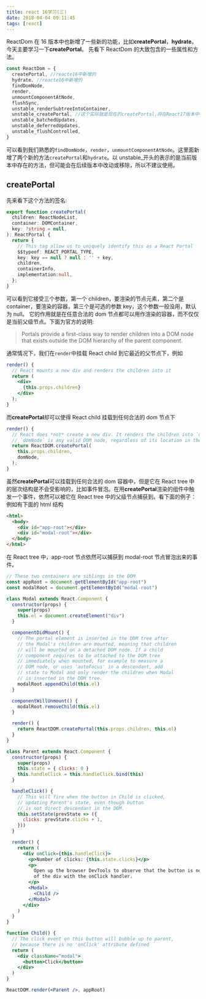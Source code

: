 ```yaml
---
title: react 16学习(三)
date: 2018-04-04 09:11:45
tags: [react]
---
```


ReactDom 在 16 版本中也新增了一些新的功能，比如**createPortal**，**hydrate**。今天主要学习一下**createPortal**。
先看下 ReactDom 的大致包含的一些属性和方法。

```javascript
const ReactDom = {
  createPortal, //reacte16中新增的
  hydrate, //reacte16中新增的
  findDomNode,
  render,
  unmountComponentAtNode,
  flushSync,
  unstable_renderSubtreeIntoContainer,
  unstable_createPortal, //这个实际就是现在的createPortal,将在React17版本中移除
  unstable_batchedUpdates,
  unstable_deferredUpdates,
  unstable_flushControlled,
}
```

可以看到我们熟悉的`findDomNode`，`render`，`unmountComponentAtNode`。这里面新增了两个新的方法`createPortal`和`hydrate`。以 unstable\_开头的表示的是当前版本中存在的方法，但可能会在后续版本中改动或移除，所以不建议使用。

<!--more-->

## createPortal

先来看下这个方法的签名:

```typescript
export function createPortal(
  children: ReactNodeList,
  container: DOMContainer,
  key: ?string = null,
): ReactPortal {
  return {
    // This tag allow us to uniquely identify this as a React Portal
    $$typeof: REACT_PORTAL_TYPE,
    key: key == null ? null : '' + key,
    children,
    containerInfo,
    implementation:null,
  };
}
```

可以看到它接受三个参数，第一个 children，要渲染的节点元素，第二个是 container，要渲染的容器，第三个是可选的参数 key，这个参数一般没用，默认为 null。
它的作用就是在任意合法的 dom 节点都可以用作渲染的容器，而不仅仅是当前父级节点。下面为官方的说明:

> Portals provide a first-class way to render children into a DOM node that exists outside the DOM hierarchy of the parent component.

通常情况下，我们在`render`中挂载 React child 到它最近的父节点下，例如

```jsx
render() {
  // React mounts a new div and renders the children into it
  return (
    <div>
      {this.props.children}
    </div>
  );
}
```

而**createPortal**却可以使得 React child 挂载到任何合法的 dom 节点下

```javascript
render() {
  // React does *not* create a new div. It renders the children into `domNode`.
  // `domNode` is any valid DOM node, regardless of its location in the DOM.
  return ReactDOM.createPortal(
    this.props.children,
    domNode,
  );
}
```

虽然**createPortal**可以挂载到任何合法的 dom 容器中，但是它在 React tree 中的层次结构是不会受影响的，比如事件冒泡。在用**createPortal**渲染的组件中触发一个事件，依然可以被它在 React tree 中的父级节点捕获到。看下面的例子：
例如有下面的 html 结构

```html
<html>
  <body>
    <div id="app-root"></div>
    <div id="modal-root"></div>
  </body>
</html>
```

在 React tree 中，app-root 节点依然可以捕获到 modal-root 节点冒泡出来的事件。

```jsx
// These two containers are siblings in the DOM
const appRoot = document.getElementById("app-root")
const modalRoot = document.getElementById("modal-root")

class Modal extends React.Component {
  constructor(props) {
    super(props)
    this.el = document.createElement("div")
  }

  componentDidMount() {
    // The portal element is inserted in the DOM tree after
    // the Modal's children are mounted, meaning that children
    // will be mounted on a detached DOM node. If a child
    // component requires to be attached to the DOM tree
    // immediately when mounted, for example to measure a
    // DOM node, or uses 'autoFocus' in a descendant, add
    // state to Modal and only render the children when Modal
    // is inserted in the DOM tree.
    modalRoot.appendChild(this.el)
  }

  componentWillUnmount() {
    modalRoot.removeChild(this.el)
  }

  render() {
    return ReactDOM.createPortal(this.props.children, this.el)
  }
}

class Parent extends React.Component {
  constructor(props) {
    super(props)
    this.state = { clicks: 0 }
    this.handleClick = this.handleClick.bind(this)
  }

  handleClick() {
    // This will fire when the button in Child is clicked,
    // updating Parent's state, even though button
    // is not direct descendant in the DOM.
    this.setState(prevState => ({
      clicks: prevState.clicks + 1,
    }))
  }

  render() {
    return (
      <div onClick={this.handleClick}>
        <p>Number of clicks: {this.state.clicks}</p>
        <p>
          Open up the browser DevTools to observe that the button is not a child
          of the div with the onClick handler.
        </p>
        <Modal>
          <Child />
        </Modal>
      </div>
    )
  }
}

function Child() {
  // The click event on this button will bubble up to parent,
  // because there is no 'onClick' attribute defined
  return (
    <div className="modal">
      <button>Click</button>
    </div>
  )
}

ReactDOM.render(<Parent />, appRoot)
```
